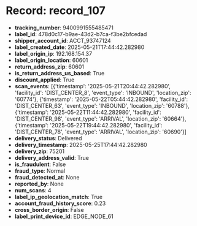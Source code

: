 # Record: record_107

- **tracking_number**: 9400991555485471
- **label_id**: 478d0c17-b9ae-43d2-b7ca-f3be2bfcedad
- **shipper_account_id**: ACCT_93747124
- **label_created_date**: 2025-05-21T17:44:42.282980
- **label_origin_ip**: 192.168.154.37
- **label_origin_location**: 60601
- **return_address_zip**: 60601
- **is_return_address_us_based**: True
- **discount_applied**: True
- **scan_events**: [{'timestamp': '2025-05-21T20:44:42.282980', 'facility_id': 'DIST_CENTER_8', 'event_type': 'INBOUND', 'location_zip': '60774'}, {'timestamp': '2025-05-22T05:44:42.282980', 'facility_id': 'DIST_CENTER_63', 'event_type': 'INBOUND', 'location_zip': '60788'}, {'timestamp': '2025-05-22T11:44:42.282980', 'facility_id': 'DIST_CENTER_98', 'event_type': 'ARRIVAL', 'location_zip': '60664'}, {'timestamp': '2025-05-22T19:44:42.282980', 'facility_id': 'DIST_CENTER_78', 'event_type': 'ARRIVAL', 'location_zip': '60690'}]
- **delivery_status**: Delivered
- **delivery_timestamp**: 2025-05-25T17:44:42.282980
- **delivery_zip**: 75201
- **delivery_address_valid**: True
- **is_fraudulent**: False
- **fraud_type**: Normal
- **fraud_detected_at**: None
- **reported_by**: None
- **num_scans**: 4
- **label_ip_geolocation_match**: True
- **account_fraud_history_score**: 0.23
- **cross_border_origin**: False
- **label_print_device_id**: EDGE_NODE_61